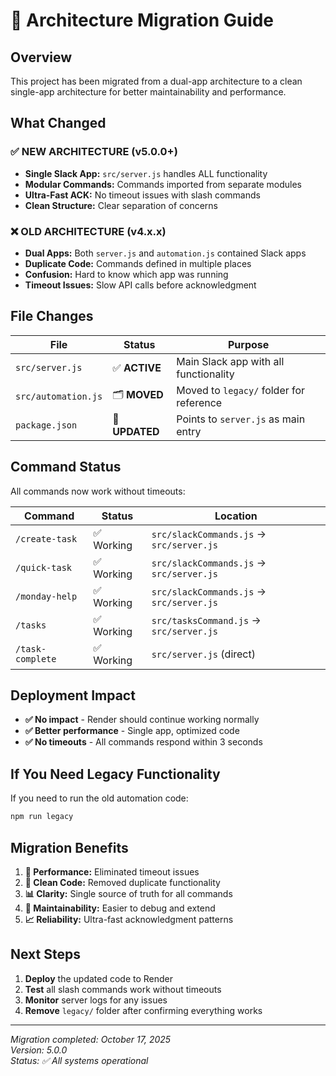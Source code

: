 # 🚀 Architecture Migration Guide

## Overview
This project has been migrated from a dual-app architecture to a clean single-app architecture for better maintainability and performance.

## What Changed

### ✅ **NEW ARCHITECTURE (v5.0.0+)**
- **Single Slack App:** `src/server.js` handles ALL functionality
- **Modular Commands:** Commands imported from separate modules
- **Ultra-Fast ACK:** No timeout issues with slash commands
- **Clean Structure:** Clear separation of concerns

### ❌ **OLD ARCHITECTURE (v4.x.x)**
- **Dual Apps:** Both `server.js` and `automation.js` contained Slack apps
- **Duplicate Code:** Commands defined in multiple places
- **Confusion:** Hard to know which app was running
- **Timeout Issues:** Slow API calls before acknowledgment

## File Changes

| File | Status | Purpose |
|------|--------|---------|
| `src/server.js` | ✅ **ACTIVE** | Main Slack app with all functionality |
| `src/automation.js` | 🗂️ **MOVED** | Moved to `legacy/` folder for reference |
| `package.json` | 🔄 **UPDATED** | Points to `server.js` as main entry |

## Command Status

All commands now work without timeouts:

| Command | Status | Location |
|---------|--------|----------|
| `/create-task` | ✅ Working | `src/slackCommands.js` → `src/server.js` |
| `/quick-task` | ✅ Working | `src/slackCommands.js` → `src/server.js` |
| `/monday-help` | ✅ Working | `src/slackCommands.js` → `src/server.js` |
| `/tasks` | ✅ Working | `src/tasksCommand.js` → `src/server.js` |
| `/task-complete` | ✅ Working | `src/server.js` (direct) |

## Deployment Impact

- **✅ No impact** - Render should continue working normally
- **✅ Better performance** - Single app, optimized code
- **✅ No timeouts** - All commands respond within 3 seconds

## If You Need Legacy Functionality

If you need to run the old automation code:
```bash
npm run legacy
```

## Migration Benefits

1. **🚀 Performance:** Eliminated timeout issues
2. **🧹 Clean Code:** Removed duplicate functionality  
3. **📊 Clarity:** Single source of truth for all commands
4. **🔧 Maintainability:** Easier to debug and extend
5. **📈 Reliability:** Ultra-fast acknowledgment patterns

## Next Steps

1. **Deploy** the updated code to Render
2. **Test** all slash commands work without timeouts
3. **Monitor** server logs for any issues
4. **Remove** `legacy/` folder after confirming everything works

---

*Migration completed: October 17, 2025*  
*Version: 5.0.0*  
*Status: ✅ All systems operational*

